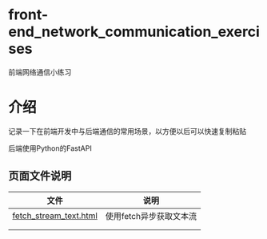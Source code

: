 # front-end_network_communication_exercises
前端网络通信小练习
# 介绍
记录一下在前端开发中与后端通信的常用场景，以方便以后可以快速复制粘贴

后端使用Python的FastAPI

## 页面文件说明
| 文件                                                         | 说明                    |
| ------------------------------------------------------------ | ----------------------- |
| [fetch_stream_text.html](https://github.com/yinque/front-end_network_communication_exercises/blob/main/static/fetch_stream_text.html) | 使用fetch异步获取文本流 |
|                                                              |                         |
|                                                              |                         |
